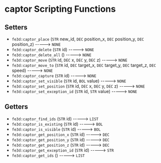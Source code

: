 # captor Scripting Functions

## Setters

- `fe3d:captor_place` (`STR` new_id, `DEC` position_x, `DEC` position_y, `DEC` position_z) -----> `NONE`
- `fe3d:captor_delete` (`STR` id) -----> `NONE`
- `fe3d:captor_delete_all` () -----> `NONE`
- `fe3d:captor_move` (`STR` id, `DEC` x, `DEC` y, `DEC` z) -----> `NONE`
- `fe3d:captor_move_to` (`STR` id, `DEC` target_x, `DEC` target_y, `DEC` target_z, `DEC` speed) -----> `NONE`
- `fe3d:captor_capture` (`STR` id) -----> `NONE`
- `fe3d:captor_set_visible` (`STR` id, `BOL` value) -----> `NONE`
- `fe3d:captor_set_position` (`STR` id, `DEC` x, `DEC` y, `DEC` z) -----> `NONE`
- `fe3d:captor_set_exception_id` (`STR` id, `STR` value) -----> `NONE`

## Getters

- `fe3d:captor_find_ids` (`STR` id) -----> `LIST`
- `fe3d:captor_is_existing` (`STR` id) -----> `BOL`
- `fe3d:captor_is_visible` (`STR` id) -----> `BOL`
- `fe3d:captor_get_position_x` (`STR` id) -----> `DEC`
- `fe3d:captor_get_position_y` (`STR` id) -----> `DEC`
- `fe3d:captor_get_position_z` (`STR` id) -----> `DEC`
- `fe3d:captor_get_exception_id` (`STR` id) -----> `STR`
- `fe3d:captor_get_ids` () -----> `LIST`
